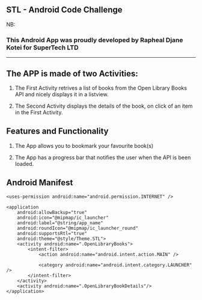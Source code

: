 ## STL - Android Code Challenge

NB: <h3>This Android App was proudly developed by <b>Rapheal Djane Kotei</b> for SuperTech LTD</h3>

<hr>

## The APP is made of two Activities:

1. The First Activity retrives a list of books from the Open Library Books API and nicely displays it in a listview.

2. The Second Activity displays the details of the book, on click of an item in the First Activity.

## Features and Functionality

1. The App allows you to bookmark your favourite book(s)

2. The App has a progress bar that notifies the user when the API is been loaded.

## Android Manifest

<?xml version="1.0" encoding="utf-8"?>
<manifest xmlns:android="http://schemas.android.com/apk/res/android"
    package="com.android_code_challenge.stl">

    <uses-permission android:name="android.permission.INTERNET" />

    <application
        android:allowBackup="true"
        android:icon="@mipmap/ic_launcher"
        android:label="@string/app_name"
        android:roundIcon="@mipmap/ic_launcher_round"
        android:supportsRtl="true"
        android:theme="@style/Theme.STL">
        <activity android:name=".OpenLibraryBooks">
            <intent-filter>
                <action android:name="android.intent.action.MAIN" />

                <category android:name="android.intent.category.LAUNCHER" />
            </intent-filter>
        </activity>
        <activity android:name=".OpenLibraryBookDetails"/>
    </application>

</manifest>


